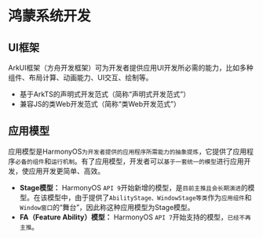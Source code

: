 # 鸿蒙系统开发

## UI框架
ArkUI框架（方舟开发框架）可为开发者提供应用UI开发所必需的能力，比如多种组件、布局计算、动画能力、UI交互、绘制等。

+ 基于ArkTS的声明式开发范式（简称“声明式开发范式”）
+ 兼容JS的类Web开发范式（简称“类Web开发范式”）

## 应用模型
应用模型是HarmonyOS`为开发者提供的应用程序所需能力的抽象提炼`，它提供了应用程序`必备的组件`和`运行机制`。有了应用模型，开发者可以`基于一套统一的模型`进行应用开发，使应用开发更简单、高效。

+ **Stage模型：**  HarmonyOS `API 9`开始新增的模型，是`目前主推且会长期演进`的模型。在该模型中，由于提供了`AbilityStage、WindowStage等类`作为`应用组件`和`Window窗口`的“舞台”，因此称这种应用模型为Stage模型。
+ **FA（Feature Ability）模型：**  HarmonyOS `API 7`开始支持的模型，`已经不再主推`。
